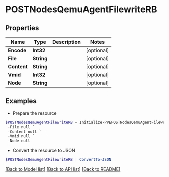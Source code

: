 # POSTNodesQemuAgentFilewriteRB
## Properties

Name | Type | Description | Notes
------------ | ------------- | ------------- | -------------
**Encode** | **Int32** |  | [optional] 
**File** | **String** |  | [optional] 
**Content** | **String** |  | [optional] 
**Vmid** | **Int32** |  | [optional] 
**Node** | **String** |  | [optional] 

## Examples

- Prepare the resource
```powershell
$POSTNodesQemuAgentFilewriteRB = Initialize-PVEPOSTNodesQemuAgentFilewriteRB  -Encode null `
 -File null `
 -Content null `
 -Vmid null `
 -Node null
```

- Convert the resource to JSON
```powershell
$POSTNodesQemuAgentFilewriteRB | ConvertTo-JSON
```

[[Back to Model list]](../README.md#documentation-for-models) [[Back to API list]](../README.md#documentation-for-api-endpoints) [[Back to README]](../README.md)


